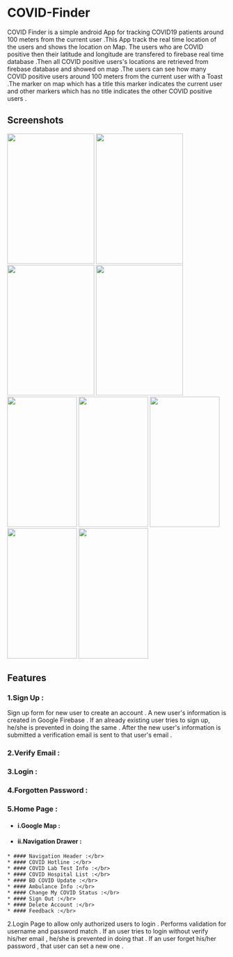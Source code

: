 # COVID-Finder
COVID Finder is a simple android App for tracking  COVID19 patients around 100 meters from the current user .This App track the real time location of the users and shows the location on Map. The users who are COVID positive then their latitude and longitude are transfered to firebase real time database .Then all COVID positive users's locations are retrieved from firebase database and showed on map  .The users can see how many COVID positive users around 100 meters from the current user with a Toast .The marker on map which has a title this marker indicates the current user and other markers which has no title indicates the other COVID positive users .

##  Screenshots 
<img src="https://user-images.githubusercontent.com/69348740/97116045-dda87b80-1724-11eb-9d86-dcc276f036a0.png" width="200" height="300"/> <img src="https://user-images.githubusercontent.com/69348740/97145533-8c35d600-1790-11eb-983a-e15cfdafc495.png" width="200" height="300"/> <img src="https://user-images.githubusercontent.com/69348740/97146987-fea7b580-1792-11eb-887a-1c461b66ae5d.png" width="200" height="300"/> <img src="https://user-images.githubusercontent.com/69348740/97146990-ffd8e280-1792-11eb-93be-8d87cf12dc33.png" width="200" height="300"/></br>
<img src="https://user-images.githubusercontent.com/69348740/97147065-1c751a80-1793-11eb-94b2-87097fa8f0ff.png" width="160" height="300"/> <img src="https://user-images.githubusercontent.com/69348740/97147000-049d9680-1793-11eb-98ad-38156d87c91c.png" width="160" height="300"/> <img src="https://user-images.githubusercontent.com/69348740/97147007-06675a00-1793-11eb-83f5-73b9fff111d3.png" width="160" height="300"/> <img src="https://user-images.githubusercontent.com/69348740/97147010-07988700-1793-11eb-861e-f928ac06c837.png" width="160" height="300"/> <img src="https://user-images.githubusercontent.com/69348740/97455700-534d5b00-1962-11eb-941d-2ca2c7f269f9.png" width="160" height="300"/></br>
##  Features
### 1.Sign Up : 
Sign up form for new user to create an account . A new user's information is created in Google Firebase . If an already existing user tries to sign up, he/she is prevented in doing the same . After the new user's information is submitted  a verification email is sent to that user's email .</br>
### 2.Verify Email : 
### 3.Login :
### 4.Forgotten Password :
### 5.Home Page : 
   -  #### i.Google Map :</br>
   -  #### ii.Navigation Drawer :</br>
    * #### Navigation Header :</br>
    * #### COVID Hotline :</br>
    * #### COVID Lab Test Info :</br>
    * #### COVID Hospital List :</br>
    * #### BD COVID Update :</br>
    * #### Ambulance Info :</br>
    * #### Change My COVID Status :</br>
    * #### Sign Out :</br>
    * #### Delete Account :</br>
    * #### Feedback :</br>
2.Login Page to allow only authorized users to login . Performs validation for username and password match . If an  user tries to login without verify his/her email , he/she is prevented in doing that . If an user forget his/her password , that user can set a new one . </br>

